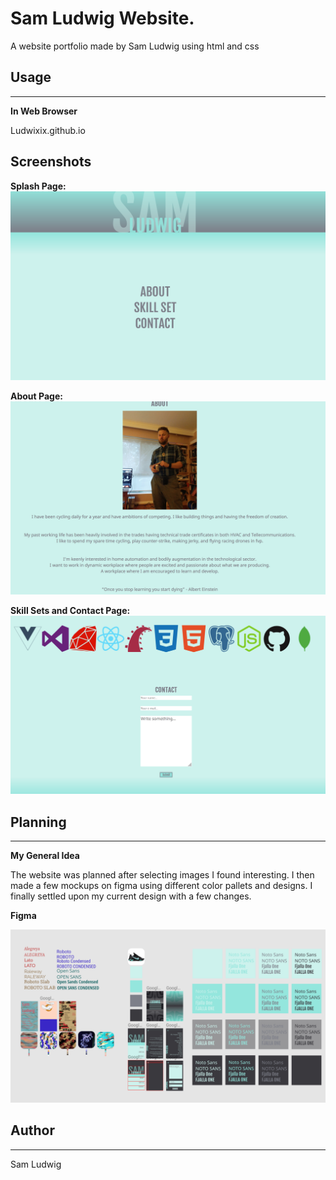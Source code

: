# Sam Ludwig Website.
A website portfolio made by Sam Ludwig using html and css

## Usage
---
**In Web Browser**

Ludwixix.github.io


## Screenshots
**Splash Page:**
![Splash Page](/splashpage.png)

**About Page:**
![About](/about.png)

**Skill Sets and Contact Page:**
![Skill Sets & Contact Page](/Untitled.png)


## Planning
---
**My General Idea**

The website was planned after selecting images I found interesting. I then made a few mockups on figma using different color pallets and designs. I finally settled upon my current design with a few changes.

**Figma**

![Figma](/figma.png)

## Author
---
Sam Ludwig

